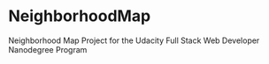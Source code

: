 # NeighborhoodMap
Neighborhood Map Project for the Udacity Full Stack Web Developer Nanodegree Program
